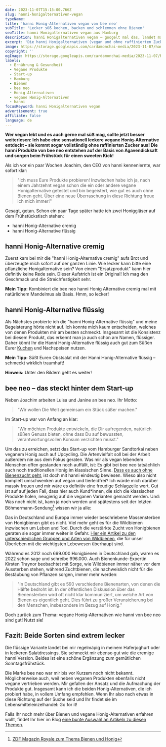 ```yaml
---
date: 2023-11-07T15:15:00.766Z
slug: hanni-honigalternativen-vegan
typeName:
title: 'hanni Honig-Alternativen vegan von bee neo'
subTitle: 'Lecker süß kochen, backen und schlemmen ohne Bienen'
seoTitle: hanni Honigalternativen vegan aus Hamburg
description: hanni Honigalternativen vegan – googelt mal das, landet man beim Hamburger Start-up bee neo. Erfahrt jetzt alles über die Produkte und das Unternehmen!
excerpt: 'Die hanni Honigalternativen (vegan und ohne raffinierten Zucker) haben es ganz schön in sich. Ich habe sie probiert und für gut befunden. Ganz nebenbei habe ich mir das Hamburger Start-up bee neo, von dem die hanni-Produkte stammen, auch direkt mal näher angeschaut.'
image: https://storage.googleapis.com/cardamonchai-media/2023-11-07/hanni-honigalternativen-30-jpg-imagine-080808_8b6552_2048_1536/640.webp
copyright: ''
ogImage: https://storage.googleapis.com/cardamonchai-media/2023-11-07/hanni-honigalternativen-vegan-og-jpg-imagine-080808_b48259_1200_628/640.webp
labels:
  - Ernährung & Gesundheit
  - Vegane Produkte
  - Start-up
  - Hamburg
  - Bienen
  - bee neo
  - Honig-Alternativen
  - vegane Honig-Alternativen
  - hanni
focusKeyword: hanni Honigalternativen vegan
advertisement: true
affiliate: false
language: de
---
```


**Wer vegan lebt und es auch gerne mal süß mag, sollte jetzt besser weiterlesen: Ich habe eine sensationell leckere vegane Honig-Alternative entdeckt – sie kommt sogar vollständig ohne raffinierten Zucker aus! Die hanni Produkte von bee neo entstehen auf der Basis von Agavendicksaft und sorgen beim Frühstück für einen sweeten Kick!**

Als ich vor ein paar Wochen Joachim, den CEO von hanni kennenlernte, war sofort klar:

> "Ich muss Eure Produkte probieren! Inzwischen habe ich ja, nach einem Jahrzehnt vegan schon die ein oder andere vegane Honigalternative getestet und bin begeistert, wie gut es auch ohne Bienen geht. Über eine neue Überraschung in diese Richtung freue ich mich immer!"

Gesagt, getan. Schon ein paar Tage später hatte ich zwei Honiggläser auf dem Frühstückstisch stehen:

- hanni Honig-Alternative cremig
- hanni Honig-Alternative flüssig

## hanni Honig-Alternative cremig

Zuerst kam bei mir die "hanni Honig-Alternative cremig" aufs Brot und überzeugte mich sofort auf der ganzen Linie. Wie lecker kann bitte eine pflanzliche Honigalternative sein? Von einem "Ersatzprodukt" kann hier definitiv keine Rede sein. Dieser Aufstrich ist ein Original! Ich mag den Geschmack und die Streichfestigkeit sehr.

**Mein Tipp:** Kombiniert die bee neo hanni Honig Alternative cremig mal mit natürlichem Mandelmus als Basis. Hmm, so lecker!

## hanni Honig-Alternative flüssig

Als Nächstes probierte ich die "hanni Honig-Alternative flüssig" und meine Begeisterung hörte nicht auf. Ich konnte mich kaum entscheiden, welches von denen Produkten mir am besten schmeckt. Insgesamt ist die Konsistenz bei diesem Produkt, das erkennt man ja auch schon am Namen, flüssiger. Daher könnt Ihr die Hanni Honig-Alternative flüssig auch gut zum Süßen Eurer [Kuchen](/2014/10/bananengugelhupf-marmorstyle-vegan/) und Nachspeisen nutzen.

**Mein Tipp:** Süßt Euren Obstsalat mit der Hanni Honig-Alternative flüssig – schmeckt wirklich traumhaft!

**Hinweis:** Unter den Bildern geht es weiter!

<Gallery name="hanni-honigalternative-vegan-1" />

## bee neo – das steckt hinter dem Start-up

Neben Joachim arbeiten Luisa und Janine an bee neo. Ihr Motto:

> "Wir wollen Die Welt gemeinsam ein Stück süßer machen."

Im Start-up war von Anfang an klar:

> "Wir möchten Produkte entwickeln, die Dir aufregenden, natürlich süßen Genuss bieten, ohne dass Du auf bewussten, verantwortungsvollen Konsum verzichten musst."

Um das zu erreichen, setzt das Start-up vom Hamburger Sandtorkai neben veganem Honig auch auf Upcycling. Die Artenvielfalt soll bei der Arbeit außerdem nie aus dem Fokus geraten. Was mir als vegan lebendem Menschen offen gestanden noch auffällt, ist: Es gibt bei bee neo tatsächlich auch noch traditionellen Honig im klassischen Sinne. [Dass es auch ohne Bienenzucht geht](/2014/10/honig-das-ist-jetzt-aber-wirklich-uebertrieben-oder/), ist doch mit hanni eindeutig bewiesen. Wieso also nicht komplett umschwenken auf vegan und tierleidfrei? Ich würde mich darüber massiv freuen und mir wäre es definitiv eine freudige Schlagzeile wert. Gut ist auf auf jeden Fall, dass hier auch Kund\*innen, die sich die klassischen Produkte holen, neugierig auf die veganen Varianten gemacht werden. Und: Was noch nicht ist, kann ja noch werden und spätestens seit der letzten Böhmermann-Sendung[^1] wissen wir ja alle:

Das in Deutschland und Europa immer wieder beschriebene Massensterben von Honigbienen gibt es nicht. Viel mehr geht es für die Wildbienen inzwischen um Leben und Tod. Durch die verstärkte Zucht von Honigbienen geraten sie sogar immer weiter in Gefahr. [Hier ein Artikel zu den unterschiedlichen Gruppen und Arten von Wildbienen](/2021/05/wildbienen-arten-und-gruppen/), die für unser Überleben mit die wichtigsten Lebewesen überhaupt sind.

Während es 2012 noch 699.000 Honigbienen in Deutschland gab, waren es 2022 schon sage und schreibe 996.000. Auch Bienenkunde-Expertin Kirsten Traynor beobachtet mit Sorge, wie Wildbienen immer näher vor dem Aussterben stehen, während Zuchtbienen, die nachweislich nicht für die Bestäubung von Pflanzen sorgen, immer mehr werden:

> "In Deutschland gibt es 590 verschiedene Bienenarten, von denen die Hälfte bedroht ist. In der öffentlichen Diskussion über das Bienensterben wird oft nicht klar kommuniziert, um welche Art von Bienen es eigentlich geht. Dies führt zu großer Verunsicherung bei den Menschen, insbesondere im Bezug auf Honig."

Doch zurück zum Thema: vegane Honig-Alternativen wie hanni von bee neo sind gut! Nutzt sie!

## Fazit: Beide Sorten sind extrem lecker

Die flüssige Variante landet bei mir regelmäpig in meinem Haferjoghurt oder in leckeren Salatdressings. Sie schmeckt mir ebenso gut wie die cremige hanni Version. Beides ist eine schöne Ergänzung zum gemütlichen Sonntagsfrühstück.

Die Marke bee neo war mir bis vor Kurzem noch nicht bekannt. Möglicherweise auch, weil neben veganen Produkten ebenfalls nicht vegane vertrieben werden. Mir gefallen der Ansatz und die Aufmachung der Produkte gut. Insgesamt kann ich die beiden Honig-Alternativen, die ich probiert habe, in vollem Umfang empfehlen. Wenn Ihr also nach etwas in diese Richtung auf der Suche seid und Ihr findet sie im Lebensmitteleinzelhandel: Go for it!

Falls Ihr noch mehr über Bienen und vegane Honig-Alternativen erfahren wollt, findet Ihr hier im Blog [eine bunte Auswahl an Artikeln zu diesen Themen](https://soundsvegan.com/tag/bienen).

<Gallery name="hanni-honigalternative-vegan-2" />

[^1]: [ZDF Magazin Royale zum Thema Bienen und Honig](https://www.watson.de/unterhaltung/prominente/476458719-zdf-magazin-royale-jan-boehmermann-deckt-dreiste-umweltmasche-fuer-profit-auf)
